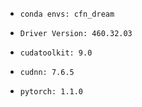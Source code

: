 * `conda envs: cfn_dream`

* `Driver Version: 460.32.03`

* `cudatoolkit: 9.0`

* `cudnn: 7.6.5`

* `pytorch: 1.1.0`


        